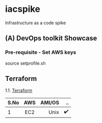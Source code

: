 # iacspike
Infrastructure as a code spike

## (A) DevOps toolkit Showcase

### Pre-requisite -  Set AWS keys
source setprofile.sh

## Terraform

1.1. [Terraform](./terraform/bootec2)


| S.No     | AWS       | AMI/OS  |     ..              | 
| -------- |:---------:| -------:| -------------------:|
| 1        | EC2       | Unix    |  :heavy_check_mark: |



